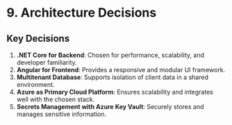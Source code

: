 # 9. Architecture Decisions

## Key Decisions
1. **.NET Core for Backend**: Chosen for performance, scalability, and developer familiarity.
2. **Angular for Frontend**: Provides a responsive and modular UI framework.
3. **Multitenant Database**: Supports isolation of client data in a shared environment.
4. **Azure as Primary Cloud Platform**: Ensures scalability and integrates well with the chosen stack.
5. **Secrets Management with Azure Key Vault**: Securely stores and manages sensitive information.
